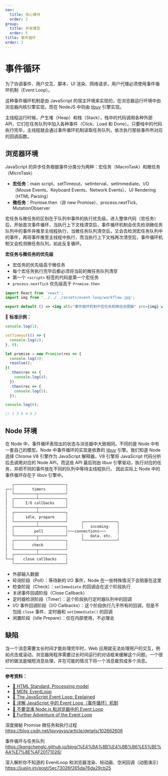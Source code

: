 ```yaml
---
nav:
  title: 核心模块
  order: 3
group:
  title: 并发模型
  order: 5
title: 事件循环
order: 2
---
```


# 事件循环

为了协调事件、用户交互、脚本、UI 渲染、网络请求，用户代理必须使用事件循环机制（Event Loop）。

这种事件循环机制是由 JavaScript 的宿主环境来实现的，在浏览器运行环境中由浏览器内核引擎实现，而在 NodeJS 中则由 [libuv](https://github.com/libuv/libuv) 引擎实现。

主线程运行时候，产生堆（Heap）和栈（Stack），栈中的代码调用各种外部 API，它们在任务队列中加入各种事件（Click、Load 和 Done）。只要栈中的代码执行完毕，主线程就会通过事件循环机制读取任务队列，依次执行那些事件所对应的回调函数。

## 浏览器环境

JavaScript 的异步任务根据事件分类分为两种：宏任务（MacroTask）和微任务（MicroTask）

- **宏任务**：main script、setTimeout、setInterval、setImmediate、I/O（Mouse Events、Keyboard Events、Network Events）、UI Rendering（HTML Parsing）
- **微任务**：Promise.then（非 new Promise）、process.nextTick、MutationObserver

宏任务与微任务的区别在于队列中事件的执行优先级。进入整体代码（宏任务）后，开始首次事件循环，当执行上下文栈清空后，事件循环机制会优先检测微任务队列中的事件并推至主线程执行，当微任务队列清空后，又会去检测宏任务队列中的事件，再将事件推至主线程中执行，而当执行上下文栈再次清空后，事件循环机制又会检测微任务队列，如此反复循环。

**宏任务与微任务的优先级**

- 宏任务的优先级高于微任务
- 每个宏任务执行完毕后都必须将当前的微任务队列清空
- 第一个 `<script>` 标签的代码是第一个宏任务
- `process.nextTick` 优先级高于 `Promise.then`

```jsx | inline
import React from 'react';
import img from '../../../assets/event-loop/workflow.jpg';

export default () => <img alt="事件循环机制中宏任务和微任务图解" src={img} width={720} />;
```

🌰 **标准示例：**

```js
console.log(1);

setTimeout(() => {
  console.log(2);
}, 0);

let promise = new Promise(res => {
  console.log(3);
  resolve();
})
  .then(res => {
    console.log(4);
  })
  .then(res => {
    console.log(5);
  });

console.log(6);

// 1 3 6 4 5 2
```

## Node 环境

在 Node 中，事件循环表现出的状态与浏览器中大致相同。不同的是 Node 中有一套自己的模型。Node 中事件循环的实现是依靠的 [libuv](https://github.com/libuv/libuv) 引擎。我们知道 Node 选择 Chrome V8 引擎作为 JavaScript 解释器，V8 引擎将 JavaScript 代码分析后去调用对应的 Node API，而这些 API 最后则由 libuv 引擎驱动，执行对应的任务，并把不同的事件放在不同的队列中等待主线程执行。 因此实际上 Node 中的事件循环存在于 libuv 引擎中。

```js
   ┌───────────────────────┐
┌─>│        timers         │
│  └──────────┬────────────┘
│  ┌──────────┴────────────┐
│  │     I/O callbacks     │
│  └──────────┬────────────┘
│  ┌──────────┴────────────┐
│  │     idle, prepare     │
│  └──────────┬────────────┘      ┌───────────────┐
│  ┌──────────┴────────────┐      │   incoming:   │
│  │         poll          │<──connections───     │
│  └──────────┬────────────┘      │   data, etc.  │
│  ┌──────────┴────────────┐      └───────────────┘
│  │        check          │
│  └──────────┬────────────┘
│  ┌──────────┴────────────┐
└──┤    close callbacks    │
   └───────────────────────┘
```

- 外部输入数据
- 轮询阶段（Poll）：等待新的 I/O 事件，Node 在一些特殊情况下会阻塞在这里
- 检查阶段（Check）：`setImmediate` 的回调会在这个阶段执行
- 关闭事件回调阶段（Close Callback）
- 定时器检测阶段（Timer）：这个阶段执行定时器队列中的回调
- I/O 事件回调阶段（I/O Callbacks）：这个阶段执行几乎所有的回调，但是不包括 `close` 事件、定时器和 `setImmediate()` 的回调
- 闲置阶段（Idle Prepare）：仅在内部使用，不必理会

## 缺陷

当一个消息需要太长时间才能处理完毕时，Web 应用就无法处理用户的交互，例如点击或滚动。浏览器用程序需要过长时间运行的对话框来缓解这个问题。一个很好的做法是缩短消息处理，并在可能的情况下将一个消息裁剪成多个消息。

---

**参考资料：**

- [📖 HTML Standard: Processing model](https://html.spec.whatwg.org/multipage/webappapis.html#event-loop-processing-model)
- [📖 MDN: EventLoop](https://developer.mozilla.org/zh-CN/docs/Web/JavaScript/EventLoop)
- [📝 The JavaScript Event Loop: Explained](https://blog.carbonfive.com/2013/10/27/the-javascript-event-loop-explained/)
- [📝 详解 JavaScript 中的 Event Loop（事件循环）机制](https://zhuanlan.zhihu.com/p/33058983)
- [📝 不要混淆 Node.js 和浏览器中的 Event Loop](https://cnodejs.org/topic/5a9108d78d6e16e56bb80882)
- [🎥 Further Adventure of the Event Loop](https://www.youtube.com/watch?v=u1kqx6AenYw)

深度揭秘 Promise 微任务和执行过程
https://blog.csdn.net/lqyygyss/article/details/102662606

事件循环与任务队列
https://kongchenglc.github.io/blog/%E4%BA%8B%E4%BB%B6%E5%BE%AA%E7%8E%AF20171026/

深入解析你不知道的 EventLoop 和浏览器渲染、帧动画、空闲回调（动图演示）
https://juejin.im/post/5ec73026f265da76da29cb25
